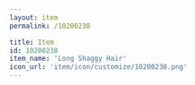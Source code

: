 ```yaml
---
layout: item
permalink: /10200238

title: Item
id: 10200238
item_name: 'Long Shaggy Hair'
icon_url: 'item/icon/customize/10200238.png'
---
```

